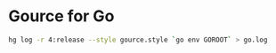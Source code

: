 Gource for Go
=============

```bash
hg log -r 4:release --style gource.style `go env GOROOT` > go.log
```
